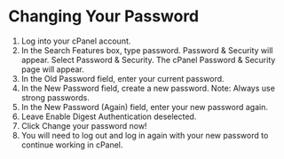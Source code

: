 # Changing Your Password

1. Log into your cPanel account.
2. In the Search Features box, type password. Password & Security will appear. Select Password & Security. The cPanel Password & Security page will appear.
3. In the Old Password field, enter your current password. 
4. In the New Password field, create a new password. Note: Always use strong passwords.
5. In the New Password (Again) field, enter your new password again.
6. Leave Enable Digest Authentication deselected. 
7. Click Change your password now!
8. You will need to log out and log in again with your new password to continue working in cPanel.


